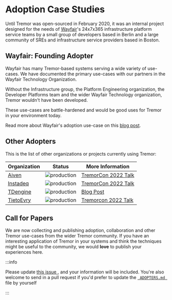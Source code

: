 # Adoption Case Studies

Until Tremor was open-sourced in February 2020, it was an internal project
designed for the needs of [Wayfair](https://www.wayfair.com/)'s 24x7x365 infrastructure platform service
teams by a small group of developers based in Berlin and a large community of
SREs and infrastructure service providers based in Boston.

## Wayfair: Founding Adopter

Wayfair has many Tremor-based systems serving a wide variety of use-cases. We
have documented the primary use-cases with our partners in the Wayfair Technology
Organization.

Without the Infrastructure group, the Platform Engineering organization, the
Developer Platforms team and the wider Wayfair Technology organization, Tremor
wouldn't have been developed.

These use-cases are battle-hardened and would be good uses for Tremor
in your environment today.

Read more about Wayfair's adoption use-case on this [blog post](https://www.tremor.rs/blog/2021/11/01/wayfair-case-studies/).

## Other Adopters

This is the list of other organizations or projects currently using Tremor:

| Organization | Status | More Information
| ------------ | ---------| ---------------|
| [Aiven](https://aiven.io/) | ![production](https://img.shields.io/badge/-production-blue?style=plastic) | [TremorCon 2022 Talk](https://www.youtube.com/watch?v=6PdTvpydnJM) |
| [Instadeq](https://instadeq.com/) | ![production](https://img.shields.io/badge/-production-blue?style=plastic) | [TremorCon 2022 Talk](https://www.youtube.com/watch?v=og3kIey0X5E) |
| [TDengine](https://tdengine.com/) | ![production](https://img.shields.io/badge/-production-blue?style=plastic) | [Blog Post](https://www.tremor.rs/blog/2022/06/15/tdengine-colaboration)|
| [TietoEvry](https://www.tietoevry.com/) | ![production](https://img.shields.io/badge/-production-blue?style=plastic) | [Tremorcon 2022 Talk](https://www.youtube.com/watch?v=ZK6fGYTS-HM)|

## Call for Papers

We are now collecting and publishing adoption, collaboration and other Tremor 
use-cases from the wider Tremor community. If you have an interesting
application of Tremor in your systems and think the techniques might be useful
to the community, we would **love** to publish your experiences here.

:::info

<Tabs>
  <TabItem value="update-issue" label="Update Issue"> Please update <a href= "#"> this issue </a>, and your information will be included. </TabItem>
  <TabItem value="pull-request" label="Pull Request"> You're also welcome to send in a pull request if you'd prefer to update the <a href="https://github.com/tremor-rs/tremor-www/blob/main/community/ADOPTERS.md"> <code> ADOPTERS.md </code> </a> file by yourself </TabItem>
</Tabs>

:::